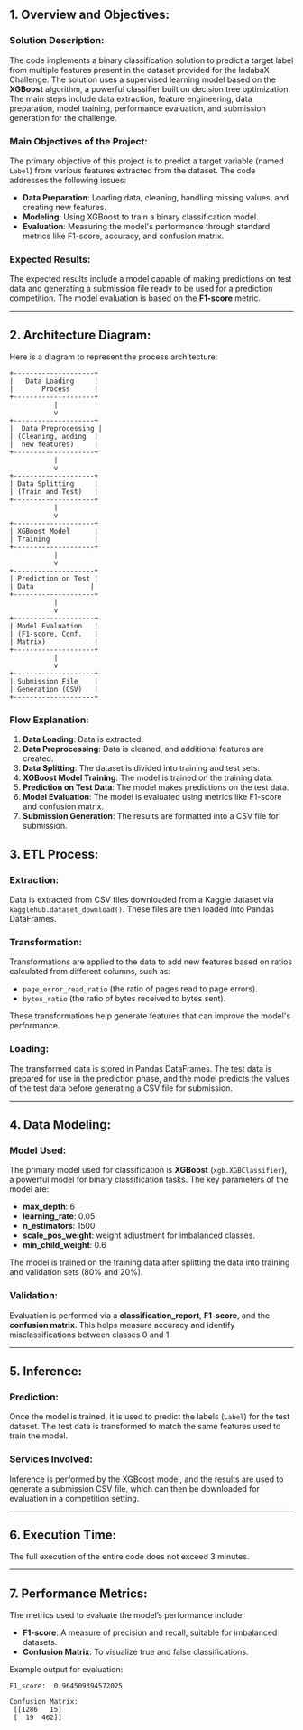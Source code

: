 ## 1. **Overview and Objectives:**

### **Solution Description:**
The code implements a binary classification solution to predict a target label from multiple features present in the dataset provided for the IndabaX Challenge. The solution uses a supervised learning model based on the **XGBoost** algorithm, a powerful classifier built on decision tree optimization. The main steps include data extraction, feature engineering, data preparation, model training, performance evaluation, and submission generation for the challenge.

### **Main Objectives of the Project:**
The primary objective of this project is to predict a target variable (named `Label`) from various features extracted from the dataset. The code addresses the following issues:
- **Data Preparation**: Loading data, cleaning, handling missing values, and creating new features.
- **Modeling**: Using XGBoost to train a binary classification model.
- **Evaluation**: Measuring the model's performance through standard metrics like F1-score, accuracy, and confusion matrix.

### **Expected Results:**
The expected results include a model capable of making predictions on test data and generating a submission file ready to be used for a prediction competition. The model evaluation is based on the **F1-score** metric.

---

## 2. **Architecture Diagram:**
Here is a diagram to represent the process architecture:

```plaintext
+--------------------+
|   Data Loading     |
|       Process      |
+--------------------+
           |
           v
+--------------------+
|  Data Preprocessing |
| (Cleaning, adding  |
|  new features)     |
+--------------------+
           |
           v
+--------------------+
| Data Splitting     |
| (Train and Test)   |
+--------------------+
           |
           v
+--------------------+
| XGBoost Model      |
| Training           |
+--------------------+
           |
           v
+--------------------+
| Prediction on Test |
| Data              |
+--------------------+
           |
           v
+--------------------+
| Model Evaluation   |
| (F1-score, Conf.   |
| Matrix)            |
+--------------------+
           |
           v
+--------------------+
| Submission File    |
| Generation (CSV)   |
+--------------------+
```

### Flow Explanation:
1. **Data Loading**: Data is extracted.
2. **Data Preprocessing**: Data is cleaned, and additional features are created.
3. **Data Splitting**: The dataset is divided into training and test sets.
4. **XGBoost Model Training**: The model is trained on the training data.
5. **Prediction on Test Data**: The model makes predictions on the test data.
6. **Model Evaluation**: The model is evaluated using metrics like F1-score and confusion matrix.
7. **Submission Generation**: The results are formatted into a CSV file for submission.

## 3. **ETL Process:**

### **Extraction:**
Data is extracted from CSV files downloaded from a Kaggle dataset via `kagglehub.dataset_download()`. These files are then loaded into Pandas DataFrames.

### **Transformation:**
Transformations are applied to the data to add new features based on ratios calculated from different columns, such as:
- `page_error_read_ratio` (the ratio of pages read to page errors).
- `bytes_ratio` (the ratio of bytes received to bytes sent).

These transformations help generate features that can improve the model's performance.

### **Loading:**
The transformed data is stored in Pandas DataFrames. The test data is prepared for use in the prediction phase, and the model predicts the values of the test data before generating a CSV file for submission.

---

## 4. **Data Modeling:**

### **Model Used:**
The primary model used for classification is **XGBoost** (`xgb.XGBClassifier`), a powerful model for binary classification tasks. The key parameters of the model are:
- **max_depth**: 6
- **learning_rate**: 0.05
- **n_estimators**: 1500
- **scale_pos_weight**: weight adjustment for imbalanced classes.
- **min_child_weight**: 0.6

The model is trained on the training data after splitting the data into training and validation sets (80% and 20%).

### **Validation:**
Evaluation is performed via a **classification_report**, **F1-score**, and the **confusion matrix**. This helps measure accuracy and identify misclassifications between classes 0 and 1.

---

## 5. **Inference:**

### **Prediction:**
Once the model is trained, it is used to predict the labels (`Label`) for the test dataset. The test data is transformed to match the same features used to train the model.

### **Services Involved:**
Inference is performed by the XGBoost model, and the results are used to generate a submission CSV file, which can then be downloaded for evaluation in a competition setting.

---

## 6. **Execution Time:**

The full execution of the entire code does not exceed 3 minutes.

---

## 7. **Performance Metrics:**

The metrics used to evaluate the model’s performance include:
- **F1-score**: A measure of precision and recall, suitable for imbalanced datasets.
- **Confusion Matrix**: To visualize true and false classifications.

Example output for evaluation:
```
F1_score:  0.964509394572025

Confusion Matrix: 
 [[1286   15]
 [  19  462]]
```

